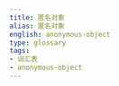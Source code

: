```yaml
---
title: 匿名对象
alias: 匿名对象
english: anonymous-object
type: glossary
tags:
- 词汇表
- anonymous-object
---
```

